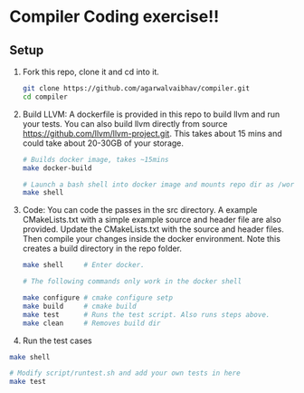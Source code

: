 # Compiler Coding exercise!!

## Setup
1. Fork this repo, clone it and cd into it.
    ``` bash
    git clone https://github.com/agarwalvaibhav/compiler.git
    cd compiler
    ```
2. Build LLVM: A dockerfile is provided in this repo to build llvm and run your tests. You can also build llvm directly from source https://github.com/llvm/llvm-project.git. This takes about 15 mins and could take about 20-30GB of your storage.
    ``` bash
    # Builds docker image, takes ~15mins
    make docker-build
    
    # Launch a bash shell into docker image and mounts repo dir as /work
    make shell
    ```
3. Code: You can code the passes in the src directory. A example CMakeLists.txt with a simple example source and header file are also provided. Update the CMakeLists.txt with the source and header files. Then compile your changes inside the docker environment. Note this creates a build directory in the repo folder.
    ``` bash
    make shell     # Enter docker.
    
    # The following commands only work in the docker shell
    
    make configure # cmake configure setp 
    make build     # cmake build
    make test      # Runs the test script. Also runs steps above.
    make clean     # Removes build dir
    ```
4. Run the test cases
``` bash
make shell

# Modify script/runtest.sh and add your own tests in here
make test
```

